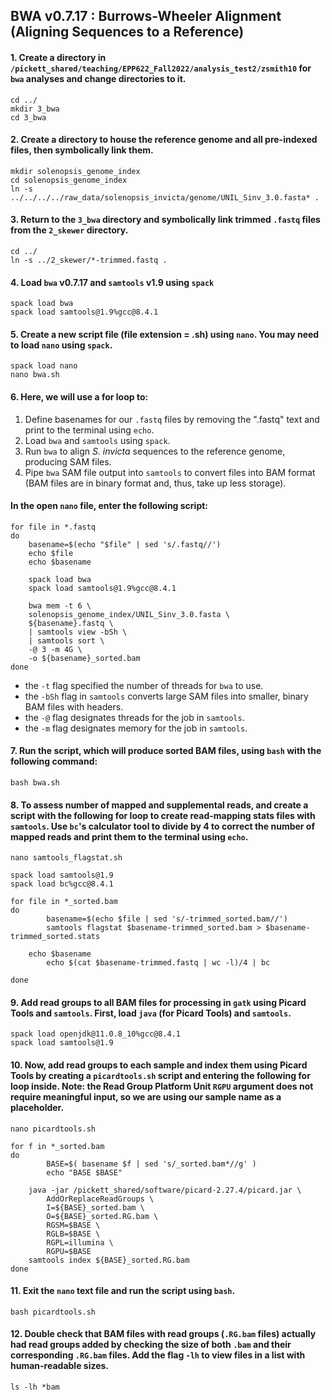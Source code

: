 
## BWA v0.7.17 : Burrows-Wheeler Alignment (Aligning Sequences to a Reference)

#### 1. Create a directory in `/pickett_shared/teaching/EPP622_Fall2022/analysis_test2/zsmith10` for `bwa` analyses and change directories to it.
```
cd ../
mkdir 3_bwa
cd 3_bwa
```

#### 2. Create a directory to house the reference genome and all pre-indexed files, then symbolically link them.
```
mkdir solenopsis_genome_index
cd solenopsis_genome_index
ln -s ../../../../raw_data/solenopsis_invicta/genome/UNIL_Sinv_3.0.fasta* .
```

#### 3. Return to the `3_bwa` directory and symbolically link trimmed `.fastq` files from the `2_skewer` directory.
```
cd ../
ln -s ../2_skewer/*-trimmed.fastq .
```

#### 4. Load `bwa` v0.7.17 and `samtools` v1.9 using `spack`
```
spack load bwa
spack load samtools@1.9%gcc@8.4.1
```

#### 5. Create a new script file (file extension = .sh) using `nano`. You may need to load `nano` using `spack`.
```
spack load nano
nano bwa.sh
```

#### 6. Here, we will use a for loop to: 
1) Define basenames for our `.fastq` files by removing the ".fastq" text and print to the terminal using `echo`.
2) Load `bwa` and `samtools` using `spack`.
3) Run `bwa` to align _S. invicta_ sequences to the reference genome, producing SAM files.
4) Pipe `bwa` SAM file output into `samtools` to convert files into BAM format (BAM files are in binary format and, thus, take up less storage).
#### In the open `nano` file, enter the following script:
```
for file in *.fastq
do
    basename=$(echo "$file" | sed 's/.fastq//')
    echo $file
    echo $basename

    spack load bwa
    spack load samtools@1.9%gcc@8.4.1

    bwa mem -t 6 \
    solenopsis_genome_index/UNIL_Sinv_3.0.fasta \
    ${basename}.fastq \
    | samtools view -bSh \
    | samtools sort \
    -@ 3 -m 4G \
    -o ${basename}_sorted.bam
done
```
* the `-t` flag specified the number of threads for `bwa` to use.
* the `-bSh` flag in `samtools` converts large SAM files into smaller, binary BAM files with headers.
* the `-@` flag designates threads for the job in `samtools`.
* the `-m` flag designates memory for the job in `samtools`.

#### 7. Run the script, which will produce sorted BAM files, using `bash` with the following command:
```
bash bwa.sh
```

#### 8. To assess number of mapped and supplemental reads, and create a script with the following for loop to create read-mapping stats files with `samtools`. Use `bc`'s calculator tool to divide by 4 to correct the number of mapped reads and print them to the terminal using `echo`.
```
nano samtools_flagstat.sh
```
```
spack load samtools@1.9
spack load bc%gcc@8.4.1

for file in *_sorted.bam
do
        basename=$(echo $file | sed 's/-trimmed_sorted.bam//')
        samtools flagstat $basename-trimmed_sorted.bam > $basename-trimmed_sorted.stats
	
	echo $basename
        echo $(cat $basename-trimmed.fastq | wc -l)/4 | bc

done
```

#### 9. Add read groups to all BAM files for processing in `gatk` using Picard Tools and `samtools`. First, load `java` (for Picard Tools) and `samtools`. 
```
spack load openjdk@11.0.8_10%gcc@8.4.1
spack load samtools@1.9
```

#### 10. Now, add read groups to each sample and index them using Picard Tools by creating a `picardtools.sh` script and entering the following for loop inside. Note: the Read Group Platform Unit `RGPU` argument does not require meaningful input, so we are using our sample name as a placeholder. 
```
nano picardtools.sh
```
```
for f in *_sorted.bam
do
        BASE=$( basename $f | sed 's/_sorted.bam*//g' )
        echo "BASE $BASE"
        
	java -jar /pickett_shared/software/picard-2.27.4/picard.jar \
		AddOrReplaceReadGroups \
		I=${BASE}_sorted.bam \
		O=${BASE}_sorted.RG.bam \
		RGSM=$BASE \
		RGLB=$BASE \
		RGPL=illumina \
		RGPU=$BASE
	samtools index ${BASE}_sorted.RG.bam
done
```  

#### 11. Exit the `nano` text file and run the script using `bash`.
```
bash picardtools.sh
```

#### 12. Double check that BAM files with read groups (`.RG.bam` files) actually had read groups added by checking the size of both `.bam` and their corresponding `.RG.bam` files. Add the flag `-lh` to view files in a list with human-readable sizes.
```
ls -lh *bam
```